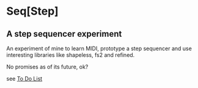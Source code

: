 
# Seq\[Step\] 

## A step sequencer experiment

An experiment of mine to learn MIDI, prototype a step sequencer and 
use interesting libraries like shapeless, fs2 and refined.

No promises as of its future, ok?

see [To Do List](todo.md)